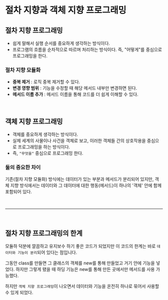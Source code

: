 # 절차 지향과 객체 지향 프로그래밍

## 절차 지향 프로그래밍
- 쉽게 말해서 실행 순서를 중요하게 생각하는 방식이다.
- 프로그램의 흐름을 순차적으로 따르며 처리하는 방식이다. 즉, "어떻게"를 중심으로 프로그래밍을 한다.

### 절차 지향 모듈화
- **중복 제거** : 로직 중복 제거할 수 있다.
- **변경 영향 범위** : 기능을 수정할 때 해당 메서드 내부만 변경하면 된다.
- **메서드 이름 추가** : 메서드 이름을 통해 코드를 더 쉽게 이해할 수 있다.

<br>

## 객체 지향 프로그래밍
- 객체를 중요하게 생각하는 방식이다.
- 실제 세계의 사물이나 사건을 객체로 보고, 이러한 객체들 간의 상호작용을 중심으로 프로그래밍을 하는 방식이다.
- 즉, `"무엇을"` 중심으로 프로그래밍 한다.

### 둘의 중요한 차이
기존(절차 지향 모듈화) 방식에는 데이터가 있는 부분과 메서드가 분리되어 있지만, 객체 지향 방식에서는 데이터와 그 데이터에 대한 행동(메서드)이 하나의 '객체' 안에 함께 포함되어 있다.

<br>

---
<br>

## 절차 지향 프로그래밍의 한계
모듈하 덕분에 깔끔하고 유지보수 하기 좋은 코드가 되었지만 이 코드의 한계는 바로 `데이터와 기능이 분리`되어 있다는 점입니다.

그동안 class를 만들면 그 클래스의 객체를 new를 통해 만들었고 거기 안에 기능을 넣었다. 하지만 그렇게 됐을 때 하딩 기능은 new를 통해 만든 곳에서만 메서드를 사용 가능했다.

하지만 `객체 지향 프로그래밍`이 나오면서 데이터와 기능을 온전히 하나로 묶어서 사용할 수 있게 되었다.










